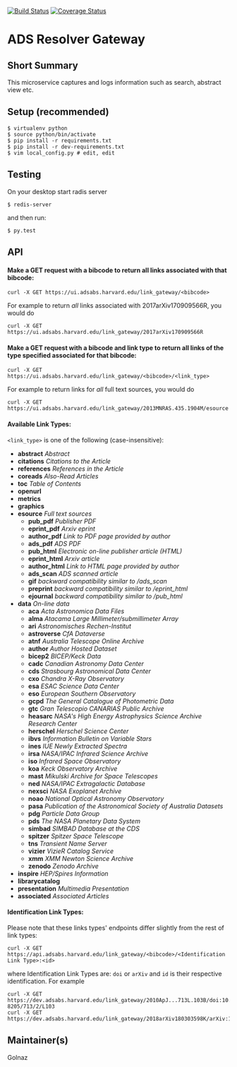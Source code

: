 [![Build Status](https://travis-ci.org/adsabs/resolver_gateway.svg)](https://travis-ci.org/adsabs/resolver_gateway)
[![Coverage Status](https://coveralls.io/repos/adsabs/resolver_gateway/badge.svg)](https://coveralls.io/r/adsabs/resolver_gateway)


# ADS Resolver Gateway

## Short Summary

This microservice captures and logs information such as search, abstract view etc.



## Setup (recommended)

    $ virtualenv python
    $ source python/bin/activate
    $ pip install -r requirements.txt
    $ pip install -r dev-requirements.txt
    $ vim local_config.py # edit, edit

    
    
## Testing

On your desktop start radis server

    $ redis-server
    
and then run:

    $ py.test
    
    
    
## API

#### Make a GET request with a bibcode to return all links associated with that bibcode:

    curl -X GET https://ui.adsabs.harvard.edu/link_gateway/<bibcode>

For example to return *all* links associated with 2017arXiv170909566R, you would do   

    curl -X GET https://ui.adsabs.harvard.edu/link_gateway/2017arXiv170909566R


#### Make a GET request with a bibcode and link type to return all links of the type specified associated for that bibcode:

    curl -X GET https://ui.adsabs.harvard.edu/link_gateway/<bibcode>/<link_type>

For example to return links for *all*  full text sources, you would do

    curl -X GET https://ui.adsabs.harvard.edu/link_gateway/2013MNRAS.435.1904M/esource

#### Available Link Types:

`<link_type>` is one of the following (case-insensitive):

* **abstract** *Abstract*
* **citations** *Citations to the Article*
* **references** *References in the Article*
* **coreads** *Also-Read Articles*
* **toc** *Table of Contents*
* **openurl**
* **metrics**
* **graphics**
* **esource** *Full text sources*
  * **pub_pdf** *Publisher PDF*
  * **eprint_pdf** *Arxiv eprint*
  * **author_pdf** *Link to PDF page provided by author*
  * **ads_pdf** *ADS PDF*
  * **pub_html** *Electronic on-line publisher article (HTML)*
  * **eprint_html** *Arxiv article*
  * **author_html** *Link to HTML page provided by author*
  * **ads_scan** *ADS scanned article*
  * **gif** *backward compatibility similar to /ads_scan*
  * **preprint** *backward compatibility similar to /eprint_html*
  * **ejournal** *backward compatibility similar to /pub_html*
* **data** *On-line data*
  * **aca** *Acta Astronomica Data Files*
  * **alma** *Atacama Large Millimeter/submillimeter Array*
  * **ari** *Astronomisches Rechen-Institut*
  * **astroverse** *CfA Dataverse*
  * **atnf** *Australia Telescope Online Archive*
  * **author** *Author Hosted Dataset*
  * **bicep2** *BICEP/Keck Data*
  * **cadc** *Canadian Astronomy Data Center*
  * **cds** *Strasbourg Astronomical Data Center*
  * **cxo** *Chandra X-Ray Observatory*
  * **esa** *ESAC Science Data Center*
  * **eso** *European Southern Observatory*
  * **gcpd** *The General Catalogue of Photometric Data*
  * **gtc** *Gran Telescopio CANARIAS Public Archive*
  * **heasarc** *NASA's High Energy Astrophysics Science Archive Research Center*
  * **herschel** *Herschel Science Center*
  * **ibvs** *Information Bulletin on Variable Stars*
  * **ines** *IUE Newly Extracted Spectra*
  * **irsa** *NASA/IPAC Infrared Science Archive*
  * **iso** *Infrared Space Observatory*
  * **koa** *Keck Observatory Archive*
  * **mast** *Mikulski Archive for Space Telescopes*
  * **ned** *NASA/IPAC Extragalactic Database*
  * **nexsci** *NASA Exoplanet Archive*
  * **noao** *National Optical Astronomy Observatory*
  * **pasa** *Publication of the Astronomical Society of Australia Datasets*
  * **pdg** *Particle Data Group*
  * **pds** *The NASA Planetary Data System*
  * **simbad** *SIMBAD Database at the CDS*
  * **spitzer** *Spitzer Space Telescope*
  * **tns** *Transient Name Server*
  * **vizier** *VizieR Catalog Service*
  * **xmm** *XMM Newton Science Archive*
  * **zenodo** *Zenodo Archive*
* **inspire** *HEP/Spires Information*
* **librarycatalog**
* **presentation** *Multimedia Presentation*
* **associated** *Associated Articles*

#### Identification Link Types:

Please note that these links types' endpoints differ slightly from the rest of link types:

    curl -X GET https://api.adsabs.harvard.edu/link_gateway/<bibcode>/<Identification Link Type>:<id>

where Identification Link Types are: `doi` or `arXiv` and `id` is their respective identification. For example

    curl -X GET https://dev.adsabs.harvard.edu/link_gateway/2010ApJ...713L.103B/doi:10.1088/2041-8205/713/2/L103
    curl -X GET https://dev.adsabs.harvard.edu/link_gateway/2018arXiv180303598K/arXiv:1803.03598


## Maintainer(s)

Golnaz
